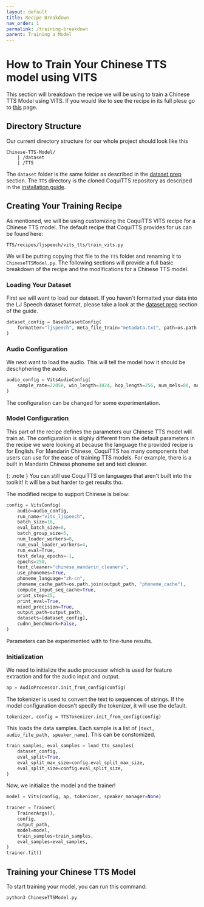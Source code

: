 ```yaml
---
layout: default
title: Recipe Breakdown
nav_order: 1
permalink: /training-breakdown
parent: Training a Model
---
```

# How to Train Your Chinese TTS model using  VITS
This section will breakdown the recipe we will be using to train a Chinese TTS Model using VITS. If you would like to see the recipe in its full plese go to [this](training-full-recipe) page.

## Directory Structure
Our current directory structure for our whole project should look like this
```
Chinese-TTS-Model/
    | /dataset
    | /TTS
```
The `dataset` folder is the same folder as described in the [dataset prep](datasets/dataset-prep.markdown/#directory-structure) section. The `TTS` directory is the cloned CoquiTTS repository as descriped in the [installation guide](installation/#local-installation).

## Creating Your Training Recipe
As mentioned, we will be using customizing the CoquiTTS VITS recipe for a Chinese TTS model. The default recipe that CoquiTTS provides for us can be found here:
```
TTS/recipes/ljspeech/vits_tts/train_vits.py
```

We will be putting copying that file to the `TTS` folder and renaming it to `ChineseTTSModel.py`. The following sections will provide a full basic breakdown of the recipe and the modifications for a Chinese TTS model.

### Loading Your Dataset
First we will want to load our dataset. If you haven't formatted your data into the LJ Speech dataset format, please take a look at the [dataset prep](datasets/dataset-prep.markdown) section of the guide. 
```python
dataset_config = BaseDatasetConfig(
    formatter="ljspeech", meta_file_train="metadata.txt", path=os.path.join(output_path, "../dataset/")
)
```
### Audio Configuration
We next want to load the audio. This will tell the model how it should be deschphering the audio.
```python
audio_config = VitsAudioConfig(
    sample_rate=22050, win_length=1024, hop_length=256, num_mels=80, mel_fmin=0, mel_fmax=None
)
```
The configuration can be changed for some experimentation.

### Model Configuration
This part of the recipe defines the parameters our Chinese TTS model will train at. The configuration is slighly different from the default parameters in the recipe we were looking at because the language the provided recipe is for English. For Mandarin Chinese, CoquiTTS has many components that users can use for the ease of training TTS models. For example, there is a built in Mandarin Chinese phoneme set and text cleaner. 

{: .note }
You can still use CoquiTTS on languages that aren't built into the toolkit! It will be a but harder to get results tho.

The modified recipe to support Chinese is below:
```python
config = VitsConfig(
    audio=audio_config,
    run_name="vits_ljspeech",
    batch_size=16,
    eval_batch_size=8,
    batch_group_size=5,
    num_loader_workers=8,
    num_eval_loader_workers=4,
    run_eval=True,
    test_delay_epochs=-1,
    epochs=250,
    text_cleaner="chinese_mandarin_cleaners", 
    use_phonemes=True,
    phoneme_language="zh-cn",
    phoneme_cache_path=os.path.join(output_path, "phoneme_cache"),
    compute_input_seq_cache=True,
    print_step=25,
    print_eval=True,
    mixed_precision=True,
    output_path=output_path,
    datasets=[dataset_config],
    cudnn_benchmark=False,
)
```
Parameters can be experimented with to fine-tune results.

### Initialization
We need to initialize the audio processor which is used for feature extraction and for the audio input and output. 
```python
ap = AudioProcessor.init_from_config(config)
```

The tokenizer is used to convert the text to sequences of strings. If the model configuration doesn't specify the tokenizer, it will use the default.
```
tokenizer, config = TTSTokenizer.init_from_config(config)
```

This loads the data samples. Each sample is a list of `[text, audio_file_path, speaker_name]`. This can be constomized.
```python
train_samples, eval_samples = load_tts_samples(
    dataset_config,
    eval_split=True,
    eval_split_max_size=config.eval_split_max_size,
    eval_split_size=config.eval_split_size,
)
```

Now, we initialize the model and the trainer!
```python
model = Vits(config, ap, tokenizer, speaker_manager=None)

trainer = Trainer(
    TrainerArgs(),
    config,
    output_path,
    model=model,
    train_samples=train_samples,
    eval_samples=eval_samples,
)
trainer.fit()
```

## Training your Chinese TTS Model
To start training your model, you can run this command:

```
python3 ChineseTTSModel.py
```